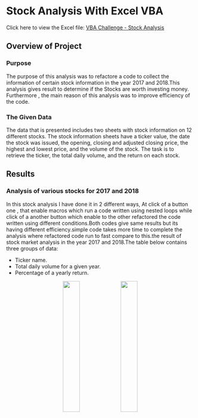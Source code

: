 # Stock Analysis With Excel VBA
Click here to view the Excel file: [VBA Challenge - Stock Analysis]()

## Overview of Project
### Purpose 
The purpose of this analysis was to refactore a code to collect the information of certain stock information in the year 2017 and 2018.This analysis gives result to determine if the Stocks are worth investing money. Furthermore , the main reason of this analysis was to improve efficiency of the code.
### The  Given Data
The data that is presented includes two sheets with stock information on 12 different stocks. The stock information sheets have a ticker value, the date the stock was issued, the opening, closing and adjusted closing price, the highest and lowest price, and the volume of the stock. The task is to retrieve the ticker, the total daily volume, and the return on each stock.
## Results
### Analysis of various stocks for 2017 and 2018
In this stock analysis I have done it in 2 different ways, At click of a button one , that enable macros which run a code written using nested loops while click of a another button which enable to the other refactored the code written using different conditions.Both codes give same results but its having different efficiency.simple code takes more time to complete the analysis where refactored code run to fast compare to this.the result of stock market analysis in the year 2017 and 2018.The table below contains three groups of data:
- Ticker name.
- Total daily volume for a given year.
- Percentage of a yearly return. 

<p align="center">
<img src="Graphics/AllStocks2017.PNG" width="30%" height="30%">    <img src="Graphics/AllStocks2018.PNG" width="30%" height="30%">
</p>

